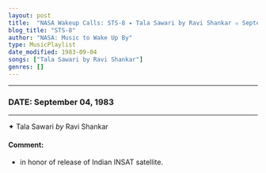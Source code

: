 ```yaml
---
layout: post
title:  "NASA Wakeup Calls: STS-8 ✦ Tala Sawari by Ravi Shankar ✫ September 04, 1983"
blog_title: "STS-8"
author: "NASA: Music to Wake Up By"
type: MusicPlaylist
date_modified: 1983-09-04
songs: ["Tala Sawari by Ravi Shankar"]
genres: []
---
```


----
### DATE: September 04, 1983
----
✦ Tala Sawari *by* Ravi Shankar  

#### Comment:
* in honor of release of Indian INSAT satellite.



<br/>
<center>
	<a target="_blank"
	   href="https://twitter.com/intent/tweet?hashtags=Space,NASA,Playlist,NASAWakeupCalls,SpaceProgram&text=🚀 {{ page.author}}, {{ page.title }}. {{ site.url }}{{ page.url }}&via=nasawakeupcalls"><i class="fab fa-twitter" title="Tweet this page" alt="Tweet this page" style="font-size: 1.3em;"></i></a>
	&nbsp; 	<i class="fas fa-user-astronaut" style="font-size: 1.5em;"></i> &nbsp;
    <a id="custom_amazon_link"
       type="amzn" search="#"
       category="popular music">
    <i class="fab fa-amazon" style="font-size: 1.3em;"></i></a>
</center>

<!-- Randomly resolve an individual entry from a song array -->
<script src="/assets/javascript/seedrandom.min.js"></script>
<script>
  var wake_me_up = ["Tala Sawari by Ravi Shankar"];
  var prng = new Math.seedrandom();
  function randomSong() {
    song = wake_me_up[Math.floor(Math.random() * wake_me_up.length)];
    var amazon_link = document.getElementById("custom_amazon_link");
    amazon_link.setAttribute("search", song);
  }
  window.onload = randomSong();
</script>

